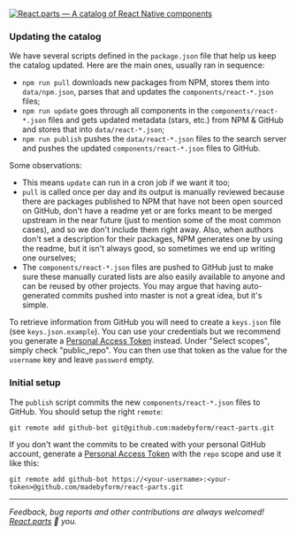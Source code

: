 [![React.parts — A catalog of React Native components](https://react.parts/react-parts.svg)](https://react.parts)

### Updating the catalog

We have several scripts defined in the `package.json` file that help us keep the catalog updated. Here are the main ones, usually ran in sequence:
- `npm run pull` downloads new packages from NPM, stores them into `data/npm.json`, parses that and updates the `components/react-*.json` files;
- `npm run update` goes through all components in the `components/react-*.json` files and gets updated metadata (stars, etc.) from NPM & GitHub and stores that into `data/react-*.json`;
- `npm run publish` pushes the `data/react-*.json` files to the search server and pushes the updated `components/react-*.json` files to GitHub.

Some observations:
- This means `update` can run in a cron job if we want it too;
- `pull` is called once per day and its output is manually reviewed because there are packages published to NPM that have not been open sourced on GitHub, don't have a readme yet or are forks meant to be merged upstream in the near future (just to mention some of the most common cases), and so we don't include them right away. Also, when authors don't set a description for their packages, NPM generates one by using the readme, but it isn't always good, so sometimes we end up writing one ourselves;
- The `components/react-*.json` files are pushed to GitHub just to make sure these manually curated lists are also easily available to anyone and can be reused by other projects. You may argue that having auto-generated commits pushed into master is not a great idea, but it's simple.

To retrieve information from GitHub you will need to create a `keys.json` file (see `keys.json.example`). You can use your credentials but we recommend you generate a [Personal Access Token](https://github.com/settings/tokens) instead. Under "Select scopes", simply check "public_repo". You can then use that token as the value for the `username` key and leave `password` empty.

### Initial setup

The `publish` script commits the new `components/react-*.json` files to GitHub. You should setup the right `remote`:

```
git remote add github-bot git@github.com:madebyform/react-parts.git
```

If you don't want the commits to be created with your personal GitHub account, generate a [Personal Access Token](https://github.com/settings/tokens) with the `repo` scope and use it like this:

```
git remote add github-bot https://<your-username>:<your-token>@github.com/madebyform/react-parts.git
```

---

_Feedback, bug reports and other contributions are always welcomed! [React.parts](https://react.parts) :blue_heart: you._
